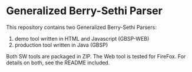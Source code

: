 # Generalized Berry-Sethi Parser
This repository contains two Generalized Berry-Sethi Parsers:

1) demo tool written in HTML and Javascript (GBSP-WEB)
2) production tool written in Java (GBSP)

Both SW tools are packaged in ZIP. The Web tool is tested
for FireFox. For details on both, see the README included.
